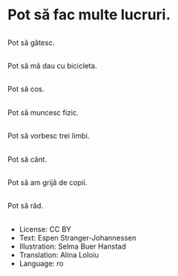 # Pot să fac multe lucruri.

##
Pot să gătesc.

##
Pot să mă dau cu bicicleta.

##
Pot să cos.

##
Pot să muncesc fizic.

##
Pot să vorbesc trei limbi.

##
Pot să cânt.

##
Pot să am grijă de copii.

##
Pot să râd.

##
* License: CC BY
* Text: Espen Stranger-Johannessen
* Illustration: Selma Buer Hanstad
* Translation: Alina Loloiu
* Language: ro
